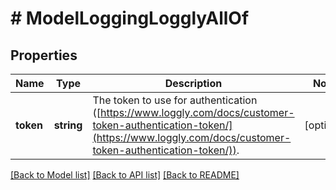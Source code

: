 # # ModelLoggingLogglyAllOf

## Properties

Name | Type | Description | Notes
------------ | ------------- | ------------- | -------------
**token** | **string** | The token to use for authentication ([https://www.loggly.com/docs/customer-token-authentication-token/](https://www.loggly.com/docs/customer-token-authentication-token/)). | [optional]

[[Back to Model list]](../../README.md#models) [[Back to API list]](../../README.md#endpoints) [[Back to README]](../../README.md)
